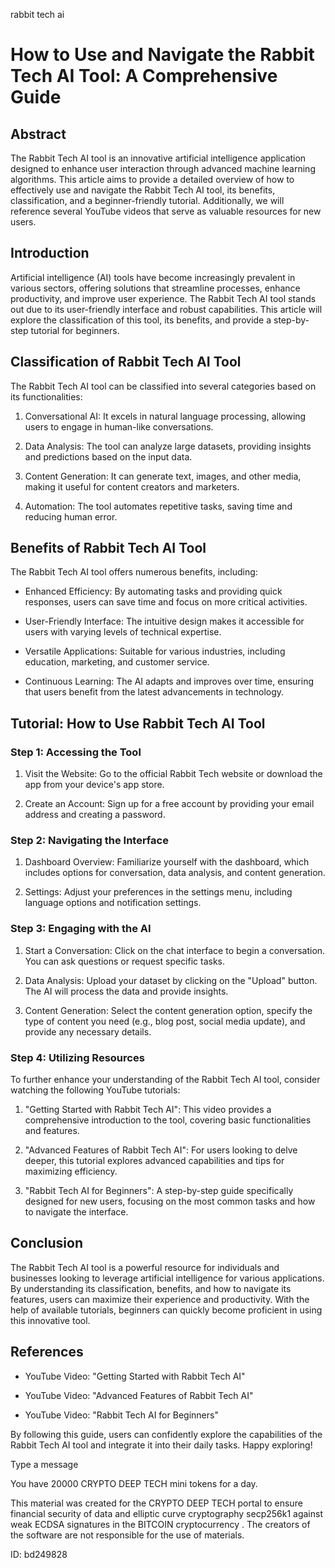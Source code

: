 rabbit tech ai
# How to Use and Navigate the Rabbit Tech AI Tool: A Comprehensive Guide



## Abstract



The Rabbit Tech AI tool is an innovative artificial intelligence application designed to enhance user interaction through advanced machine learning algorithms. This article aims to provide a detailed overview of how to effectively use and navigate the Rabbit Tech AI tool, its benefits, classification, and a beginner-friendly tutorial. Additionally, we will reference several YouTube videos that serve as valuable resources for new users.



## Introduction



Artificial intelligence (AI) tools have become increasingly prevalent in various sectors, offering solutions that streamline processes, enhance productivity, and improve user experience. The Rabbit Tech AI tool stands out due to its user-friendly interface and robust capabilities. This article will explore the classification of this tool, its benefits, and provide a step-by-step tutorial for beginners.



## Classification of Rabbit Tech AI Tool



The Rabbit Tech AI tool can be classified into several categories based on its functionalities:



1. Conversational AI: It excels in natural language processing, allowing users to engage in human-like conversations.

2. Data Analysis: The tool can analyze large datasets, providing insights and predictions based on the input data.

3. Content Generation: It can generate text, images, and other media, making it useful for content creators and marketers.

4. Automation: The tool automates repetitive tasks, saving time and reducing human error.



## Benefits of Rabbit Tech AI Tool



The Rabbit Tech AI tool offers numerous benefits, including:



- Enhanced Efficiency: By automating tasks and providing quick responses, users can save time and focus on more critical activities.

- User-Friendly Interface: The intuitive design makes it accessible for users with varying levels of technical expertise.

- Versatile Applications: Suitable for various industries, including education, marketing, and customer service.

- Continuous Learning: The AI adapts and improves over time, ensuring that users benefit from the latest advancements in technology.



## Tutorial: How to Use Rabbit Tech AI Tool



### Step 1: Accessing the Tool



1. Visit the Website: Go to the official Rabbit Tech website or download the app from your device's app store.

2. Create an Account: Sign up for a free account by providing your email address and creating a password.



### Step 2: Navigating the Interface



1. Dashboard Overview: Familiarize yourself with the dashboard, which includes options for conversation, data analysis, and content generation.

2. Settings: Adjust your preferences in the settings menu, including language options and notification settings.



### Step 3: Engaging with the AI



1. Start a Conversation: Click on the chat interface to begin a conversation. You can ask questions or request specific tasks.

2. Data Analysis: Upload your dataset by clicking on the "Upload" button. The AI will process the data and provide insights.

3. Content Generation: Select the content generation option, specify the type of content you need (e.g., blog post, social media update), and provide any necessary details.



### Step 4: Utilizing Resources



To further enhance your understanding of the Rabbit Tech AI tool, consider watching the following YouTube tutorials:



1. "Getting Started with Rabbit Tech AI": This video provides a comprehensive introduction to the tool, covering basic functionalities and features.

2. "Advanced Features of Rabbit Tech AI": For users looking to delve deeper, this tutorial explores advanced capabilities and tips for maximizing efficiency.

3. "Rabbit Tech AI for Beginners": A step-by-step guide specifically designed for new users, focusing on the most common tasks and how to navigate the interface.



## Conclusion



The Rabbit Tech AI tool is a powerful resource for individuals and businesses looking to leverage artificial intelligence for various applications. By understanding its classification, benefits, and how to navigate its features, users can maximize their experience and productivity. With the help of available tutorials, beginners can quickly become proficient in using this innovative tool.



## References



- YouTube Video: "Getting Started with Rabbit Tech AI"

- YouTube Video: "Advanced Features of Rabbit Tech AI"

- YouTube Video: "Rabbit Tech AI for Beginners"



By following this guide, users can confidently explore the capabilities of the Rabbit Tech AI tool and integrate it into their daily tasks. Happy exploring!



Type a message

You have 20000 CRYPTO DEEP TECH mini tokens for a day.


This material was created for the  CRYPTO DEEP TECH portal  to ensure financial security of data and elliptic curve cryptography  secp256k1 against weak ECDSA  signatures   in the  BITCOIN cryptocurrency . The creators of the software are not responsible for the use of materials.

 ID: bd249828

